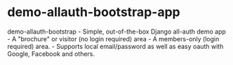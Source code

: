 # demo-allauth-bootstrap-app
 demo-allauth-bootstrap  - Simple, out-of-the-box Django all-auth demo app - A "brochure" or visitor (no login required) area - A members-only (login required) area. - Supports local email/password as well as easy oauth with Google, Facebook and others.
